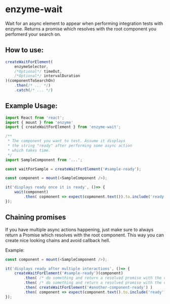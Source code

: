 # enzyme-wait
Wait for an async element to appear when performing integration tests with enzyme. 
Returns a promise which resolves with the root component you perfomerd your search on.

## How to use:

`````javascript
createWaitForElement(
    enzymeSelector,
    /*Optional*/ timeOut,
    /*Optional*/ intervalDuration
)(componentToSearchOn)
    .then(/* ... */)
    .catch(/* ... */)
`````

## Example Usage:

`````javascript
import React from 'react';
import { mount } from 'enzyme'
import { createWaitForElement } from 'enzyme-wait';

/**
 * The component you want to test. Assume it displays 
 * the string "ready" after performing some async action
 * which takes time.
 */
import SampleComponent from '...';

const waitForSample = createWaitForElement('#sample-ready');

const component = mount(<SampleComponent />);

it('displays ready once it is ready', ()=> {
    wait(component)
        .then( copmonent => expect(copmonent.text()).to.include('ready') );
});
`````

## Chaining promises

If you have multiple async actions happening, just make sure to always return a Promise which 
resolves with the root component. This way you can create nice looking chains and avoid callback hell.

Example:

`````javascript
const component = mount(<SampleComponent />);

it('displays ready after multiple interactions', ()=> {
    createWaitForElement('#sample-ready')(component)
        .then( /* do something and return a resolved promise with the comp */ )
        .then( /* do something and return a resolved promise with the comp */ )
        .then( createWaitForElement('#another-component-ready') )
        .then( component => expect(component.text().to.include('ready') );
});
`````
